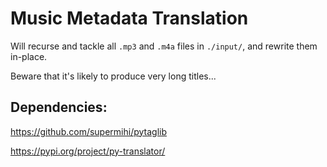 # Music Metadata Translation

Will recurse and tackle all `.mp3` and `.m4a` files in
`./input/`, and rewrite them in-place.

Beware that it's likely to produce very long titles...

## Dependencies:

https://github.com/supermihi/pytaglib

https://pypi.org/project/py-translator/
